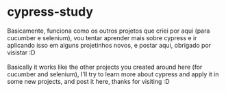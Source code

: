 # cypress-study

Basicamente, funciona como os outros projetos que criei por aqui (para cucumber e selenium), vou tentar aprender mais sobre cypress
e ir aplicando isso em alguns projetinhos novos, e postar aqui, obrigado por visistar :D
<br><br>
Basically it works like the other projects you created around here (for cucumber and selenium), I'll try to learn more about cypress
and apply it in some new projects, and post it here, thanks for visiting :D
